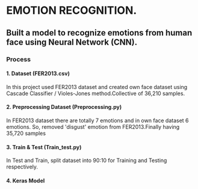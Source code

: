 # EMOTION RECOGNITION.
## Built a model to recognize emotions from human face using Neural Network (CNN). 

### Process
#### 1. Dataset (FER2013.csv)
   In this project used FER2013 dataset and created own face dataset using Cascade Classifier / Violes-Jones method.Collective of 36,210      samples.

#### 2. Preprocessing Dataset (Preprocessing.py)
   In FER2013 dataset there are totally 7 emotions and in own face dataset 6 emotions. So, removed 'disgust' emotion from FER2013.Finally    having 35,720 samples
   
#### 3. Train & Test (Train_test.py)
   In Test and Train, split dataset into 90:10 for Training and Testing respectively.
   
#### 4. Keras Model 
